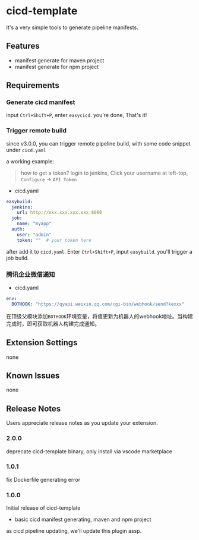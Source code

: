 # cicd-template

It's a very simple tools to generate pipeline manifests.

## Features

- manifest generate for maven project
- manifest generate for npm project


## Requirements


### Generate cicd manifest

input `Ctrl+Shift+P`, enter `easycicd`. you're done, That's it!

### Trigger remote build

since v3.0.0, you can trigger remote pipeline build, with some code snippet under `cicd.yaml`


a working example: 


> how to get a token?  login to jenkins, Click your username at left-top, `Configure` -> `API Token`

- cicd.yaml
```yaml
easybuild: 
  jenkins:
    url: http://xxx.xxx.xxx.xxx:8080
  job: 
    name: "myapp"
  auth:
    user: "admin"
    token: ""  # your token here
```

after add it to `cicd.yaml`. Enter `Ctrl+Shift+P`, input `easybuild`. you'll trigger a job build.

### 腾讯企业微信通知
 
- cicd.yaml

```yaml
env:
  BOTHOOK: "https://qyapi.weixin.qq.com/cgi-bin/webhook/send?kexxx"
```

在顶级父模块添加`BOTHOOK`环境变量，将值更新为机器人的webhook地址。当构建完成时，即可获取机器人构建完成通知。

## Extension Settings

none

## Known Issues

none

## Release Notes

Users appreciate release notes as you update your extension.

### 2.0.0

deprecate cicd-template binary, only install via vscode marketplace

### 1.0.1

fix Dockerfile generating error

### 1.0.0

Initial release of cicd-template

- basic cicd manifest generating, maven and npm project

as cicd pipeline updating, we'll update this plugin assp.


